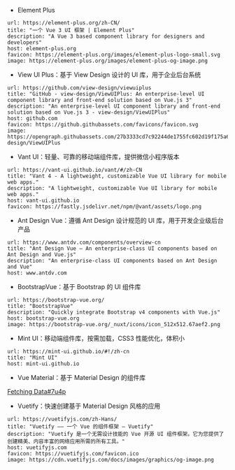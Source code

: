 * Element Plus

```cardlink
url: https://element-plus.org/zh-CN/
title: "一个 Vue 3 UI 框架 | Element Plus"
description: "A Vue 3 based component library for designers and developers"
host: element-plus.org
favicon: https://element-plus.org/images/element-plus-logo-small.svg
image: https://element-plus.org/images/element-plus-og-image.png
```

* View UI Plus：基于 View Design 设计的 UI 库，用于企业后台系统

```cardlink
url: https://github.com/view-design/viewuiplus
title: "GitHub - view-design/ViewUIPlus: An enterprise-level UI component library and front-end solution based on Vue.js 3"
description: "An enterprise-level UI component library and front-end solution based on Vue.js 3 - view-design/ViewUIPlus"
host: github.com
favicon: https://github.githubassets.com/favicons/favicon.svg
image: https://opengraph.githubassets.com/27b3333cd7c92244de1755fc602d19f175a602f6d5c823da2883d2669cd61ed7/view-design/ViewUIPlus
```

* Vant UI：轻量、可靠的移动端组件库，提供微信小程序版本

```cardlink
url: https://vant-ui.github.io/vant/#/zh-CN
title: "Vant 4 - A lightweight, customizable Vue UI library for mobile web apps."
description: "A lightweight, customizable Vue UI library for mobile web apps."
host: vant-ui.github.io
favicon: https://fastly.jsdelivr.net/npm/@vant/assets/logo.png
```

* Ant Design Vue：遵循 Ant Design 设计规范的 UI 库，用于开发企业级后台产品

```cardlink
url: https://www.antdv.com/components/overview-cn
title: "Ant Design Vue — An enterprise-class UI components based on Ant Design and Vue.js"
description: "An enterprise-class UI components based on Ant Design and Vue"
host: www.antdv.com
```

* BootstrapVue：基于 Bootstrap 的 UI 组件库

```cardlink
url: https://bootstrap-vue.org/
title: "BootstrapVue"
description: "Quickly integrate Bootstrap v4 components with Vue.js"
host: bootstrap-vue.org
image: https://bootstrap-vue.org/_nuxt/icons/icon_512x512.67aef2.png
```

* Mint UI：移动端组件库，按需加载，CSS3 性能优化，体积小

```cardlink
url: https://mint-ui.github.io/#!/zh-cn
title: "Mint UI"
host: mint-ui.github.io
```

* Vue Material：基于 Material Design 的组件库

[Fetching Data#7u4p](https://www.creative-tim.com/vuematerial)

* Vuetify：快速创建基于 Material Design 风格的应用

```cardlink
url: https://vuetifyjs.com/zh-Hans/
title: "Vuetify —— 一个 Vue 的组件框架 — Vuetify"
description: "Vuetify 是一个无需设计技能的 Vue 开源 UI 组件框架。它为您提供了创建精美、内容丰富的网络应用所需的所有工具。"
host: vuetifyjs.com
favicon: https://vuetifyjs.com/favicon.ico
image: https://cdn.vuetifyjs.com/docs/images/graphics/og-image.png
```
